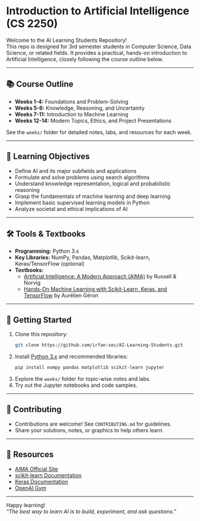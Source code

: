 # Introduction to Artificial Intelligence (CS 2250)

Welcome to the AI Learning Students Repository!  
This repo is designed for 3rd semester students in Computer Science, Data Science, or related fields. It provides a practical, hands-on introduction to Artificial Intelligence, closely following the course outline below.

---

## 📚 Course Outline
- **Weeks 1-4:** Foundations and Problem-Solving
- **Weeks 5-6:** Knowledge, Reasoning, and Uncertainty
- **Weeks 7-11:** Introduction to Machine Learning
- **Weeks 12-14:** Modern Topics, Ethics, and Project Presentations

See the `weeks/` folder for detailed notes, labs, and resources for each week.

---

## 🎯 Learning Objectives
- Define AI and its major subfields and applications
- Formulate and solve problems using search algorithms
- Understand knowledge representation, logical and probabilistic reasoning
- Grasp the fundamentals of machine learning and deep learning
- Implement basic supervised learning models in Python
- Analyze societal and ethical implications of AI

---

## 🛠️ Tools & Textbooks
- **Programming:** Python 3.x
- **Key Libraries:** NumPy, Pandas, Matplotlib, Scikit-learn, Keras/TensorFlow (optional)
- **Textbooks:**
  - [Artificial Intelligence: A Modern Approach (AIMA)](https://aima.cs.berkeley.edu/) by Russell & Norvig
  - [Hands-On Machine Learning with Scikit-Learn, Keras, and TensorFlow](https://www.oreilly.com/library/view/hands-on-machine-learning/9781492032632/) by Aurélien Géron

---

## 🚀 Getting Started
1. Clone this repository:  
   ```bash
   git clone https://github.com/irfan-sec/AI-Learning-Students.git
   ```
2. Install [Python 3.x](https://www.python.org/) and recommended libraries:
   ```bash
   pip install numpy pandas matplotlib scikit-learn jupyter
   ```
3. Explore the `weeks/` folder for topic-wise notes and labs.
4. Try out the Jupyter notebooks and code samples.

---

## 🤝 Contributing
- Contributions are welcome! See `CONTRIBUTING.md` for guidelines.
- Share your solutions, notes, or graphics to help others learn.

---

## 🔗 Resources
- [AIMA Official Site](https://aima.cs.berkeley.edu/)
- [scikit-learn Documentation](https://scikit-learn.org/stable/)
- [Keras Documentation](https://keras.io/)
- [OpenAI Gym](https://www.gymlibrary.dev/)

---

Happy learning!  
_“The best way to learn AI is to build, experiment, and ask questions.”_
